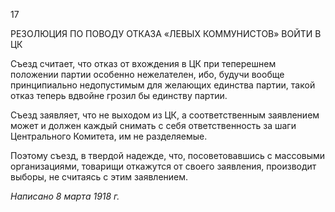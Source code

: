 17

РЕЗОЛЮЦИЯ ПО ПОВОДУ ОТКАЗА «ЛЕВЫХ КОММУНИСТОВ» ВОЙТИ В ЦК

Съезд считает, что отказ от вхождения в ЦК при теперешнем положении партии особенно нежелателен, ибо, будучи вообще принципиально недопустимым для желаю­щих единства партии, такой отказ теперь вдвойне грозил бы единству партии.

Съезд заявляет, что не выходом из ЦК, а соответственным заявлением может и дол­жен каждый снимать с себя ответственность за шаги Центрального Комитета, им не разделяемые.

Поэтому съезд, в твердой надежде, что, посоветовавшись с массовыми организация­ми, товарищи откажутся от своего заявления, производит выборы, не считаясь с этим заявлением.

_Написано 8 марта 1918 г._
